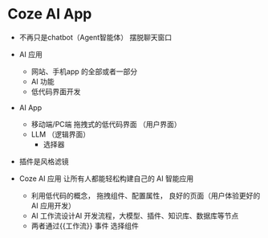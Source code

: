 # Coze AI App

- 不再只是chatbot（Agent智能体）
    摆脱聊天窗口
- AI 应用
   - 网站、手机app 的全部或者一部分
   - AI 功能
   - 低代码界面开发 

- AI App
   - 移动端/PC端 拖拽式的低代码界面  （用户界面）
   - LLM （逻辑界面）
       - 选择器

- 插件是风格滤镜

- Coze AI 应用 让所有人都能轻松构建自己的 AI 智能应用
   - 利用低代码的概念， 拖拽组件、配置属性， 良好的页面（用户体验更好的AI 应用开发）
   - AI 工作流设计AI 开发流程，大模型、插件、知识库、数据库等节点
   - 两者通过{{工作流}} 事件 选择组件 